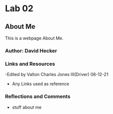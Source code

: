 # Lab 02

## About Me

This is a webpage About Me.

### Author: David Hecker

### Links and Resources
-Edited by Valton Charles Jones III(Driver) 08-12-21

* Any Links used as reference

### Reflections and Comments

* stuff about me
